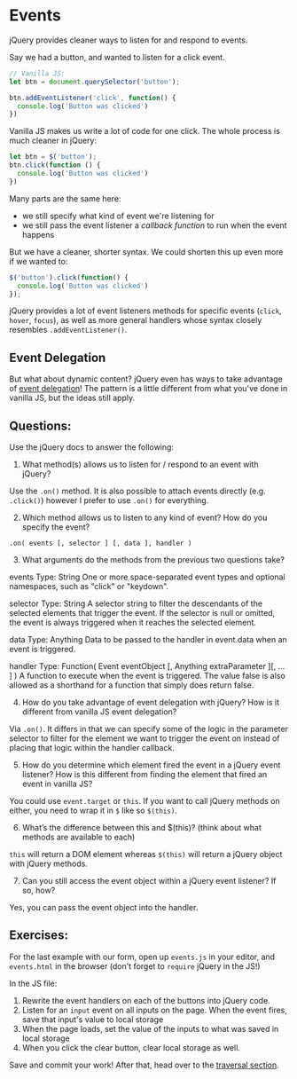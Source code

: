 # Events

jQuery provides cleaner ways to listen for and respond to events.

Say we had a button, and wanted to listen for a click event.

```JavaScript
// Vanilla JS:
let btn = document.querySelector('button');

btn.addEventListener('click', function() {
  console.log('Button was clicked')
})

```

Vanilla JS makes us write a lot of code for one click. The whole process is much cleaner in jQuery:

```JavaScript
let btn = $('button');
btn.click(function () {
  console.log('Button was clicked')
})

```

Many parts are the same here:

- we still specify what kind of event we're listening for
- we still pass the event listener a _callback function_ to run when the event happens

But we have a cleaner, shorter syntax. We could shorten this up even more if we wanted to:

```JavaScript
$('button').click(function() {
  console.log('Button was clicked')
});
```

jQuery provides a lot of event listeners methods for specific events (`click`, `hover`, `focus`), as well as more general handlers whose syntax closely resembles `.addEventListener()`.

## Event Delegation

But what about dynamic content? jQuery even has ways to take advantage of [event delegation](https://learn.jquery.com/events/event-delegation/)! The pattern is a little different from what you've done in vanilla JS, but the ideas still apply.

## Questions:

Use the jQuery docs to answer the following:

1. What method(s) allows us to listen for / respond to an event with jQuery?

Use the `.on()` method. It is also possible to attach events directly (e.g. `.click()`) however I prefer to use `.on()` for everything.

2. Which method allows us to listen to any kind of event? How do you specify the event?

`.on( events [, selector ] [, data ], handler )`

3. What arguments do the methods from the previous two questions take?

events
Type: String
One or more space-separated event types and optional namespaces, such as "click" or "keydown".

selector
Type: String
A selector string to filter the descendants of the selected elements that trigger the event. If the selector is null or omitted, the event is always triggered when it reaches the selected element.

data
Type: Anything
Data to be passed to the handler in event.data when an event is triggered.

handler
Type: Function( Event eventObject [, Anything extraParameter ][, ... ] )
A function to execute when the event is triggered. The value false is also allowed as a shorthand for a function that simply does return false.

4. How do you take advantage of event delegation with jQuery? How is it different from vanilla JS event delegation?

Via `.on()`. It differs in that we can specify some of the logic in the parameter selector to filter for the element we want to trigger the event on instead of placing that logic within the handler callback.

5. How do you determine which element fired the event in a jQuery event listener? How is this different from finding the element that fired an event in vanilla JS?

You could use `event.target` or `this`. If you want to call jQuery methods on either, you need to wrap it in `$` like so `$(this)`.

6. What’s the difference between this and \$(this)? (think about what methods are available to each)

`this` will return a DOM element whereas `$(this)` will return a jQuery object with jQuery methods.

7. Can you still access the event object within a jQuery event listener? If so, how?

Yes, you can pass the event object into the handler.

## Exercises:

For the last example with our form, open up `events.js` in your editor, and `events.html` in the browser (don't forget to `require` jQuery in the JS!)

In the JS file:

1. Rewrite the event handlers on each of the buttons into jQuery code.
2. Listen for an `input` event on all inputs on the page. When the event fires, save that input's value to local storage
3. When the page loads, set the value of the inputs to what was saved in local storage
4. When you click the clear button, clear local storage as well.

Save and commit your work! After that, head over to the [traversal section](../part-4-traversal/).
